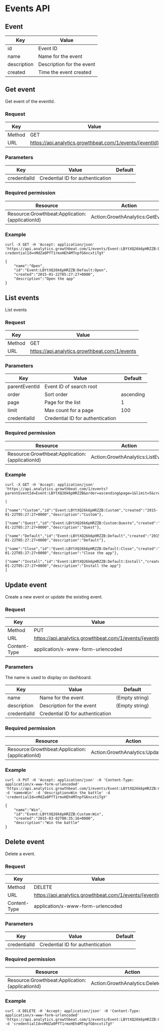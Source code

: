 # Events API

## Event

|Key|Value|
|---|---|
|id|Event ID|
|name|Name for the event|
|description|Description for the event|
|created|Time the event created|

## Get event

Get event of the eventId.

### Request

|Key|Value|
|---|---|
|Method|GET|
|URL|https://api.analytics.growthbeat.com/1/events/{eventId}|

### Parameters

|Key|Value|Default|
|---|---|---|
|credentialId|Credential ID for authentication||

### Required permission

|Resource|Action|
|---|---|
|Resource:Growthbeat:Application:{applicationId}|Action:GrowthAnalytics:GetEvent|

### Example

```
curl -X GET -H 'Accept: application/json' 'https://api.analytics.growthbeat.com/1/events/Event:LBYtXQ26k6pHRZZB:Default:Open?credentialId=nMdZa0PfT1rmxHEh4MTnpfG6ncxtiTgY'
```

```
{
	"name":"Open",
	"id":"Event:LBYtXQ26k6pHRZZB:Default:Open",
	"created":"2015-01-22T05:27:27+0000",
	"description":"Open the app"
}
```

## List events

List events

### Request

|Key|Value|
|---|---|
|Method|GET|
|URL|https://api.analytics.growthbeat.com/1/events|

### Parameters

|Key|Value|Default|
|---|---|---|
|parentEventId|Event ID of search root||
|order|Sort order|ascending|
|page|Page for the list|1|
|limit|Max count for a page|100|
|credentialId|Credential ID for authentication||

### Required permission

|Resource|Action|
|---|---|
|Resource:Growthbeat:Application:{applicationId}|Action:GrowthAnalytics:ListEvent|

### Example

```
curl -X GET -H 'Accept: application/json' 'https://api.analytics.growthbeat.com/1/events?parentEventId=Event:LBYtXQ26k6pHRZZB&order=ascending&page=1&limit=5&credentialId=nMdZa0PfT1rmxHEh4MTnpfG6ncxtiTgY'
```

```
[
	{"name":"Custom","id":"Event:LBYtXQ26k6pHRZZB:Custom","created":"2015-01-22T05:27:27+0000","description":"Custom"},
	{"name":"Quest","id":"Event:LBYtXQ26k6pHRZZB:Custom:Questo","created":"2015-01-22T05:27:27+0000","description":"Quest"},
	{"name":"Default","id":"Event:LBYtXQ26k6pHRZZB:Default","created":"2015-01-22T05:27:27+0000","description":"Default"},
	{"name":"Close","id":"Event:LBYtXQ26k6pHRZZB:Default:Close","created":"2015-01-22T05:27:27+0000","description":"Close the app"},
	{"name":"Install","id":"Event:LBYtXQ26k6pHRZZB:Default:Install","created":"2015-01-22T05:27:27+0000","description":"Install the app"}
]
```

## Update event

Create a new event or update the existing event.

### Request

|Key|Value|
|---|---|
|Method|PUT|
|URL|https://api.analytics.growthbeat.com/1/events/{eventId}|
|Content-Type|application/x-www-form-urlencoded|

### Parameters

The name is used to display on dashboard.

|Key|Value|Default|
|---|---|---|
|name|Name for the event|(Empty string)|
|description|Description for the event|(Empty string)|
|credentialId|Credential ID for authentication||

### Required permission

|Resource|Action|
|---|---|
|Resource:Growthbeat:Application:{applicationId}|Action:GrowthAnalytics:UpdateEvent|

### Example

```
curl -X PUT -H 'Accept: application/json' -H 'Content-Type: application/x-www-form-urlencoded' 'https://api.analytics.growthbeat.com/1/events/Event:LBYtXQ26k6pHRZZB:Custom:Win' -d 'name=Win' -d 'description=Win the battle' -d 'credentialId=nMdZa0PfT1rmxHEh4MTnpfG6ncxtiTgY'
```

```
{
	"name":"Win",
	"id":"Event:LBYtXQ26k6pHRZZB:Custom:Win",
	"created":"2015-03-02T00:35:16+0000",
	"description":"Win the battle"
}
```

## Delete event

Delete a event.

### Request

|Key|Value|
|---|---|
|Method|DELETE|
|URL|https://api.analytics.growthbeat.com/1/events/{eventId}|
|Content-Type|application/x-www-form-urlencoded|

### Parameters

|Key|Value|Default|
|---|---|---|
|credentialId|Credential ID for authentication||

### Required permission

|Resource|Action|
|---|---|
|Resource:Growthbeat:Application:{applicationId}|Action:GrowthAnalytics:DeleteEvent|

### Example

```
curl -X DELETE -H 'Accept: application/json' -H 'Content-Type: application/x-www-form-urlencoded' 'https://api.analytics.growthbeat.com/1/events/Event:LBYtXQ26k6pHRZZB:Custom:Win' -d 'credentialId=nMdZa0PfT1rmxHEh4MTnpfG6ncxtiTgY'
```
